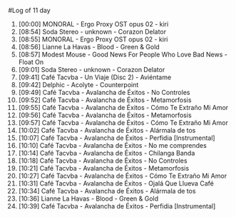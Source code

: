 #Log of 11 day

1. [00:00] MONORAL - Ergo Proxy OST opus 02 - kiri
1. [08:54] Soda Stereo - unknown - Corazon Delator
1. [08:55] MONORAL - Ergo Proxy OST opus 02 - kiri
1. [08:56] Lianne La Havas - Blood - Green & Gold
1. [08:57] Modest Mouse - Good News For People Who Love Bad News - Float On
1. [09:01] Soda Stereo - unknown - Corazon Delator
1. [09:41] Café Tacvba - Un Viaje (Disc 2) - Aviéntame
1. [09:42] Delphic - Acolyte - Counterpoint
1. [09:49] Café Tacvba - Avalancha de Éxitos - No Controles
1. [09:52] Café Tacvba - Avalancha de Éxitos - Metamorfosis
1. [09:55] Café Tacvba - Avalancha de Éxitos - Cómo Te Extraño Mi Amor
1. [09:56] Café Tacvba - Avalancha de Éxitos - Metamorfosis
1. [09:57] Café Tacvba - Avalancha de Éxitos - Cómo Te Extraño Mi Amor
1. [10:02] Café Tacvba - Avalancha de Éxitos - Alármala de tos
1. [10:07] Café Tacvba - Avalancha de Éxitos - Perfidia [Instrumental]
1. [10:10] Café Tacvba - Avalancha de Éxitos - No me comprendes
1. [10:14] Café Tacvba - Avalancha de Éxitos - Chilanga Banda
1. [10:18] Café Tacvba - Avalancha de Éxitos - No Controles
1. [10:21] Café Tacvba - Avalancha de Éxitos - Metamorfosis
1. [10:27] Café Tacvba - Avalancha de Éxitos - Cómo Te Extraño Mi Amor
1. [10:31] Café Tacvba - Avalancha de Éxitos - Ojalá Que Llueva Café
1. [10:34] Café Tacvba - Avalancha de Éxitos - Alármala de tos
1. [10:36] Lianne La Havas - Blood - Green & Gold
1. [10:39] Café Tacvba - Avalancha de Éxitos - Perfidia [Instrumental]
